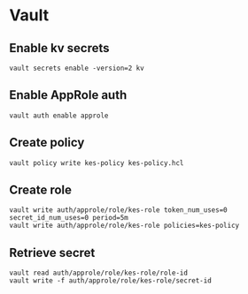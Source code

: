 # Vault

## Enable kv secrets

```
vault secrets enable -version=2 kv
```

## Enable AppRole auth

```
vault auth enable approle
```

## Create policy

```
vault policy write kes-policy kes-policy.hcl
```

## Create role

```
vault write auth/approle/role/kes-role token_num_uses=0 secret_id_num_uses=0 period=5m
vault write auth/approle/role/kes-role policies=kes-policy
```

## Retrieve secret

```
vault read auth/approle/role/kes-role/role-id
vault write -f auth/approle/role/kes-role/secret-id
```

